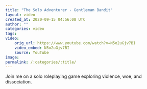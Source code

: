 ```yaml
---
title: "The Solo Adventurer - Gentleman Bandit"
layout: video
created_at: 2020-09-15 04:56:08 UTC
author: ""
categories: video
tags: 
video:
    orig_url: https://www.youtube.com/watch?v=N5o2uGjv7BI
    video_embed: N5o2uGjv7BI
    source: YouTube
image: 
permalink: /:categories/:title/
---
```

Join me on a solo roleplaying game exploring violence, woe, and dissociation.
